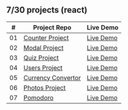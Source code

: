 ## 7/30 projects (react)

<!-- [Menu of projects](https://svmed2050.github.io/50-projects-js) -->

| **#** | **Project Repo**                                                                                     | **Live Demo**                                          |
| ----- | ---------------------------------------------------------------------------------------------------- | ------------------------------------------------------ |
| 01    | [Counter Project](https://github.com/svmed2050/30-react-projects/tree/main/01-counter)               | [Live Demo](https://01-counter.vercel.app)             |
| 02    | [Modal Project](https://github.com/svmed2050/30-react-projects/tree/main/02-modal)                   | [Live Demo](https://02-modal.vercel.app)               |
| 03    | [Quiz Project](https://github.com/svmed2050/30-react-projects/tree/main/03-quiz)                     | [Live Demo](https://03-quiz.vercel.app)                |
| 04    | [Users Project](https://github.com/svmed2050/30-react-projects/tree/main/04-users)                   | [Live Demo](https://04-users.netlify.app)              |
| 05    | [Currency Convertor](https://github.com/svmed2050/30-react-projects/tree/main/05-currency-convertor) | [Live Demo](https://05-currency-convertor.netlify.app) |
| 06    | [Photos Project](https://github.com/svmed2050/30-react-projects/tree/main/06-photos)                 | [Live Demo](https://06-photos.netlify.app)             |
| 07    | [Pomodoro](https://github.com/svmed2050/30-react-projects/tree/main/07-pomodoro)                     | [Live Demo](https://07-pomodoro.netlify.app)           |
